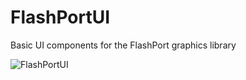 # FlashPortUI
Basic UI components for the FlashPort graphics library

![FlashPortUI](https://user-images.githubusercontent.com/1977536/219175209-0749e5d1-b3f8-4e37-a3b6-621680623f2b.png)
